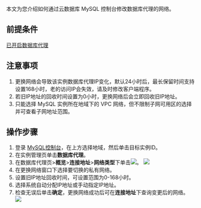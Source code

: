 ﻿本文为您介绍如何通过云数据库 MySQL 控制台修改数据库代理的网络。
## 前提条件
[已开启数据库代理](https://cloud.tencent.com/document/product/236/54653)
## 注意事项
1. 更换网络会导致该实例数据库代理IP变化，默认24小时后，最长保留时间支持设置168小时，老的访问IP会失效，请及时修改客户端程序。
2. 若旧IP地址的回收时间设置为0小时，更换网络后会立即回收旧IP地址。
3. 只能选择 MySQL 实例所在地域下的 VPC 网络，但不限制子网可用区的选择并可查看子网地址范围。

## 操作步骤
1. 登录 [MySQL控制台](https://console.cloud.tencent.com/cdb)，在上方选择地域，然后单击目标实例ID。
2. 在实例管理页单击**数据库代理**。
3. 在数据库代理页>**概览**>**连接地址**>**网络类型**下单击![](https://qcloudimg.tencent-cloud.cn/raw/0286958e4f0522141375f4080708ceec.png)。
![](https://qcloudimg.tencent-cloud.cn/raw/816918bf8da787830a3e180947887adf.png)
4. 在更换网络窗口下选择要切换的私有网络。
5. 设置旧IP地址回收时间，可设置范围为0-168小时。
6. 选择系统自动分配IP地址或手动指定IP地址。
7. 检查无误后单击**确定**，更换网络成功后可在**连接地址**下查询变更后的网络。
![](https://qcloudimg.tencent-cloud.cn/raw/c120824a983918c2bfbaf7d909aa264e.png)
